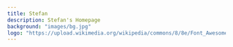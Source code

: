 ```yaml
---
title: Stefan
description: Stefan's Homepage
background: "images/bg.jpg"
logo: "https://upload.wikimedia.org/wikipedia/commons/8/8e/Font_Awesome_5_regular_gem.svg"
---
```

